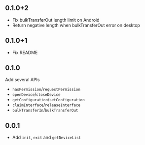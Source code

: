 ## 0.1.0+2

- Fix bulkTransferOut length limit on Android
- Return negative length when bulkTransferOut error on desktop

## 0.1.0+1

- Fix README

## 0.1.0

Add several APIs

* `hasPermission`/`requestPermission`
* `openDevice`/`closeDevice`
* `getConfiguration`/`setConfiguration`
* `claimInterface`/`releaseInterface`
* `bulkTransferIn`/`bulkTransferOut`

## 0.0.1

* Add `init`, `exit` and `getDeviceList`
